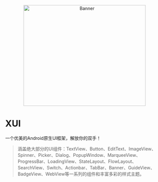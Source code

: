 <p align="center">
  <img src="https://github.com/xuexiangjys/XUI/blob/master/art/app_logo_xui.png" width="388" height="321" alt="Banner" />
</p>

# XUI

一个优美的Android原生UI框架，解放你的双手！

> 涵盖绝大部分的UI组件：TextView、Button、EditText、ImageView、Spinner、Picker、Dialog、PopupWindow、MarqueeView、ProgressBar、LoadingView、StateLayout、FlowLayout、SearchView、Switch、Actionbar、TabBar、Banner、GuideView、BadgeView、WebView等一系列的组件和丰富多彩的样式主题。

